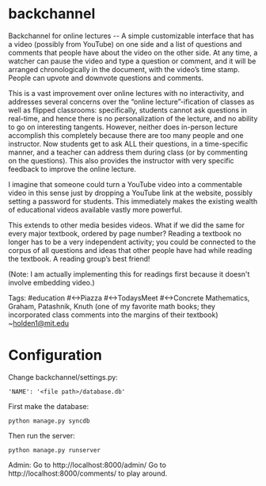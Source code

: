 backchannel
===========

Backchannel for online lectures -- A simple customizable interface that has a video (possibly from YouTube) on one side and a list of questions and comments that people have about the video on the other side. At any time, a watcher can pause the video and type a question or comment, and it will be arranged chronologically in the document, with the video’s time stamp. People can upvote and downvote questions and comments.

This is a vast improvement over online lectures with no interactivity, and addresses several concerns over the “online lecture”-ification of classes as well as flipped classrooms: specifically, students cannot ask questions in real-time, and hence there is no personalization of the lecture, and no ability to go on interesting tangents. However, neither does in-person lecture accomplish this completely because there are too many people and one instructor. Now students get to ask ALL their questions, in a time-specific manner, and a teacher can address them during class (or by commenting on the questions). This also provides the instructor with very specific feedback to improve the online lecture.

I imagine that someone could turn a YouTube video into a commentable video in this sense just by dropping a YouTube link at the website, possibly setting a password for students. This immediately makes the existing wealth of educational videos available vastly more powerful.

This extends to other media besides videos. What if we did the same for every major textbook, ordered by page number? Reading a textbook no longer has to be a very independent activity; you could be connected to the corpus of all questions and ideas that other people have had while reading the textbook. A reading group’s best friend!

(Note: I am actually implementing this for readings first because it doesn't involve embedding video.)

Tags: #education #<->Piazza #<->TodaysMeet #<->Concrete Mathematics, Graham, Patashnik, Knuth (one of my favorite math books; they incorporated class comments into the margins of their textbook) ~holden1@mit.edu 

Configuration
=============
Change backchannel/settings.py:

    'NAME': '<file path>/database.db'

First make the database:

    python manage.py syncdb

Then run the server:

    python manage.py runserver

Admin: Go to http://localhost:8000/admin/
Go to http://localhost:8000/comments/ to play around.

